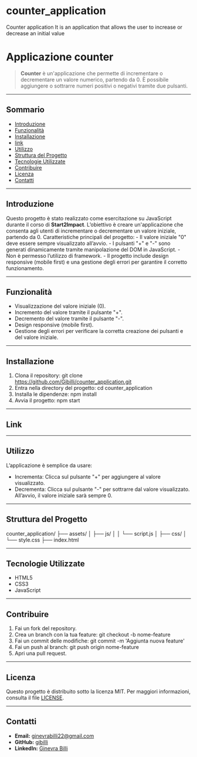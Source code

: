 # counter_application
Counter application It is an application that allows the user to increase or decrease an initial value

# Applicazione counter

> **Counter** è un'applicazione che permette di incrementare o decrementare un valore numerico, partendo da 0. È possibile aggiungere o sottrarre numeri positivi o negativi tramite due pulsanti.

---

## Sommario

- [Introduzione](#introduzione)
- [Funzionalità](#funzionalità)
- [Installazione](#installazione)
- [link](#link)
- [Utilizzo](#utilizzo)
- [Struttura del Progetto](#struttura-del-progetto)
- [Tecnologie Utilizzate](#tecnologie-utilizzate)
- [Contribuire](#contribuire)
- [Licenza](#licenza)
- [Contatti](#contatti)

---

## Introduzione

Questo progetto è stato realizzato come esercitazione su JavaScript durante il corso di **Start2Impact**. L’obiettivo è creare un'applicazione che consenta agli utenti di incrementare o decrementare un valore iniziale, partendo da 0. Caratteristiche principali del progetto:  - Il valore iniziale "0" deve essere sempre visualizzato all’avvio. - I pulsanti "+" e "-" sono generati dinamicamente tramite manipolazione del DOM in JavaScript. - Non è permesso l’utilizzo di framework. - Il progetto include design responsive (mobile first) e una gestione degli errori per garantire il corretto funzionamento.

---

## Funzionalità

- Visualizzazione del valore iniziale (0). 
- Incremento del valore tramite il pulsante "+". 
- Decremento del valore tramite il pulsante "-". 
- Design responsive (mobile first). 
- Gestione degli errori per verificare la corretta creazione dei pulsanti e del valore iniziale.

---

## Installazione

1. Clona il repository:
   git clone https://github.com/Gibilli/counter_application.git
2. Entra nella directory del progetto:
   cd counter_application
3. Installa le dipendenze:
   npm install
4. Avvia il progetto:
   npm start

---

## Link


---
## Utilizzo

L’applicazione è semplice da usare:
* Incrementa: Clicca sul pulsante "+" per aggiungere al valore visualizzato.
* Decrementa: Clicca sul pulsante "-" per sottrarre dal valore visualizzato.
All’avvio, il valore iniziale sarà sempre 0.


---

## Struttura del Progetto

counter_application/
├── assets/
│   ├── js/
│   │   └── script.js
│   ├── css/
│       └── style.css
├── index.html


---

## Tecnologie Utilizzate

* HTML5
* CSS3
* JavaScript

---

## Contribuire

1. Fai un fork del repository.
2. Crea un branch con la tua feature:
   git checkout -b nome-feature
3. Fai un commit delle modifiche:
   git commit -m 'Aggiunta nuova feature'
4. Fai un push al branch:
   git push origin nome-feature
5. Apri una pull request.

---

## Licenza

Questo progetto è distribuito sotto la licenza MIT. Per maggiori informazioni, consulta il file [LICENSE](LICENSE).

---

## Contatti

- **Email:** ginevrabilli22@gmail.com
- **GitHub:** [gibilli](https://github.com/Gibilli)
- **LinkedIn:** [Ginevra Billi](https://www.linkedin.com/in/ginevra-billi-991171241/)